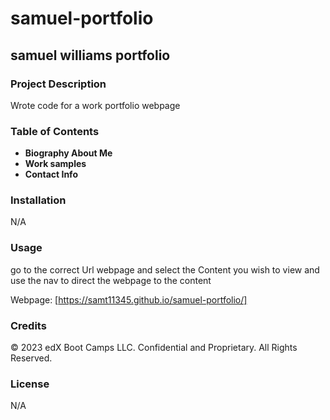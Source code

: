# samuel-portfolio

## samuel williams portfolio

### Project Description

Wrote code for a work portfolio webpage 

### Table of Contents

* **Biography About Me**
* **Work samples**
* **Contact Info**
### Installation

N/A
### Usage

go to the correct Url webpage and select the Content you wish to view and use the nav to direct the webpage to the content

Webpage: [https://samt11345.github.io/samuel-portfolio/]

### Credits
© 2023 edX Boot Camps LLC. Confidential and Proprietary. All Rights Reserved.
### License
N/A

